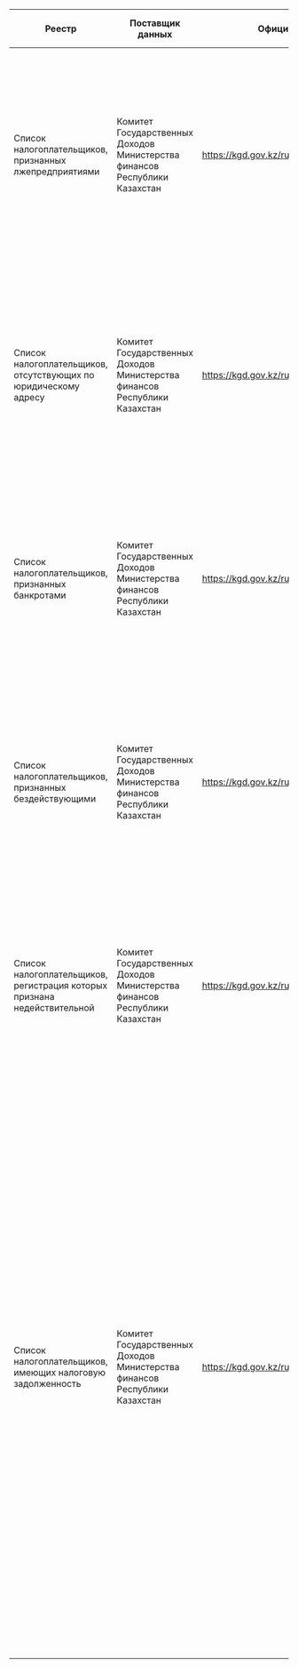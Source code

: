 |Реестр|Поставщик данных|Официальная страница реестра|Форматы и ссылки на выгрузки/энд-пойнты|Частота обновления|Атрибутивный состав|Метод получения информации|
|------|----------------|----------------------------|---------------------------------------|------------------|-------------------|--------------------------|
|Список налогоплательщиков, признанных лжепредприятиями|Комитет Государственных Доходов Министерства финансов Республики Казахстан|https://kgd.gov.kz/ru/services/taxpayer_search_unreliable/list|xls(https://kgd.gov.kz/mobile_api/services/taxpayers_unreliable_exportexcel/PSEUDO_COMPANY/KZ_ALL/fileName/list_PSEUDO_COMPANY_KZ_ALL.xlsx)|2 раза в год|- ИИН/БИН; - РНН (обязательное поле); - Наименование налогоплательщика; - ФИО налогоплательщика; - ФИО руководителя; - ИИН руководителя; - РНН руководителя (обязательное поле); - Решение суда; - Дата начала преступной деятельности (обязательное поле)|Парсинг + xls|
|Список налогоплательщиков, отсутствующих по юридическому адресу|Комитет Государственных Доходов Министерства финансов Республики Казахстан|https://kgd.gov.kz/ru/services/taxpayer_search_unreliable/list|xls(https://kgd.gov.kz/mobile_api/services/taxpayers_unreliable_exportexcel/WRONG_ADDRESS/KZ_ALL/fileName/list_WRONG_ADDRESS_KZ_ALL.xlsx)|2 раза в год|- ИИН/БИН; - РНН (обязательное поле); - Наименование налогоплательщика; - ФИО налогоплательщика; - ФИО руководителя; - ИИН руководителя; - РНН руководителя (обязательное поле); - Номер акта обследования (обязательное поле); - Дата акта обследования (обязательное поле)|Парсинг + xls|
|Список налогоплательщиков, признанных банкротами|Комитет Государственных Доходов Министерства финансов Республики Казахстан|https://kgd.gov.kz/ru/services/taxpayer_search_unreliable/list|xls(https://kgd.gov.kz/mobile_api/services/taxpayers_unreliable_exportexcel/BANKRUPT/KZ_ALL/fileName/list_BANKRUPT_KZ_ALL.xlsx)|2 раза в год|- ИИН/БИН; - РНН (обязательное поле); - Наименование налогоплательщика; - ФИО налогоплательщика; - ФИО руководителя; - ИИН руководителя; - РНН руководителя (обязательное поле); - Номер решения суда; - Дата решения суда|Парсинг + xls|
|Список налогоплательщиков, признанных бездействующими|Комитет Государственных Доходов Министерства финансов Республики Казахстан|https://kgd.gov.kz/ru/services/taxpayer_search_unreliable/list|xls()https://kgd.gov.kz/mobile_api/services/taxpayers_unreliable_exportexcel/INACTIVE/KZ_ALL/fileName/list_INACTIVE_KZ_ALL.xlsx|2 раза в год|- ИИН/БИН; - РНН (обязательное поле); - Наименование налогоплательщика; - ФИО налогоплательщика; - ФИО руководителя; - ИИН руководителя; - РНН руководителя (обязательное поле); - Номер приказа (обязательное поле); - Дата приказа (обязательное поле)|Парсинг + xls|
|Список налогоплательщиков, регистрация которых признана недействительной|Комитет Государственных Доходов Министерства финансов Республики Казахстан|https://kgd.gov.kz/ru/services/taxpayer_search_unreliable/list|xls(https://kgd.gov.kz/mobile_api/services/taxpayers_unreliable_exportexcel/INVALID_REGISTRATION/KZ_ALL/fileName/list_INVALID_REGISTRATION_KZ_ALL.xlsx)|2 раза в год|- ИИН/БИН; - РНН (обязательное поле); - Наименование налогоплательщика; - ФИО налогоплательщика; - ФИО руководителя; - ИИН руководителя; - РНН руководителя (обязательное поле); - Номер решения суда; - Дата решения суда|Парсинг + xls|
|Список налогоплательщиков, имеющих налоговую задолженность|Комитет Государственных Доходов Министерства финансов Республики Казахстан|https://kgd.gov.kz/ru/services/taxpayer_search_unreliable/list|xls(https://kgd.gov.kz/mobile_api/services/taxpayers_unreliable_exportexcel/TAX_ARREARS_150/KZ_ALL/fileName/list_TAX_ARREARS_150_KZ_ALL.xlsx)|2 раза в год|- Регион (обязательное поле); - Наименование органа государственных доходов (обязательное поле); - Код ОГД (обязательное поле); - ИИН/БИН; - РНН (обязательное поле); - Наименование НП на русском языке; - Наименование НП на казахском языке; - Фамилия НП на казаском языке; - Имя НП на казахском языке; - Отчество НП на казахском языке; - Фамилия НП на русском языке; - Имя НП на русском языке; - Отчество НП на русском языке; - ИИН/БИН руководителя; - РНН руководителя (обязательное поле); - ФИО руководителя на казахском языке; - ФИО руководителя на русском языке; - Вид экономической деятельности; - Общая сумма налоговой задолженности (обязательное поле); - Сумма основного долга (обязательное поле); - Пени (обязательное поле); - Штраф (обязательное поле)|Парсинг + xls|
